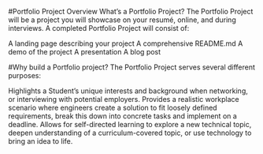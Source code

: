 #Portfolio Project Overview
What’s a Portfolio Project?
The Portfolio Project will be a project you will showcase on your resumé, online, and during interviews. A completed Portfolio Project will consist of:

A landing page describing your project
A comprehensive README.md
A demo of the project
A presentation
A blog post

#Why build a Portfolio project?
The Portfolio Project serves several different purposes:

Highlights a Student’s unique interests and background when networking, or interviewing with potential employers.
Provides a realistic workplace scenario where engineers create a solution to fit loosely defined requirements, break this down into concrete tasks and implement on a deadline.
Allows for self-directed learning to explore a new technical topic, deepen understanding of a curriculum-covered topic, or use technology to bring an idea to life.
